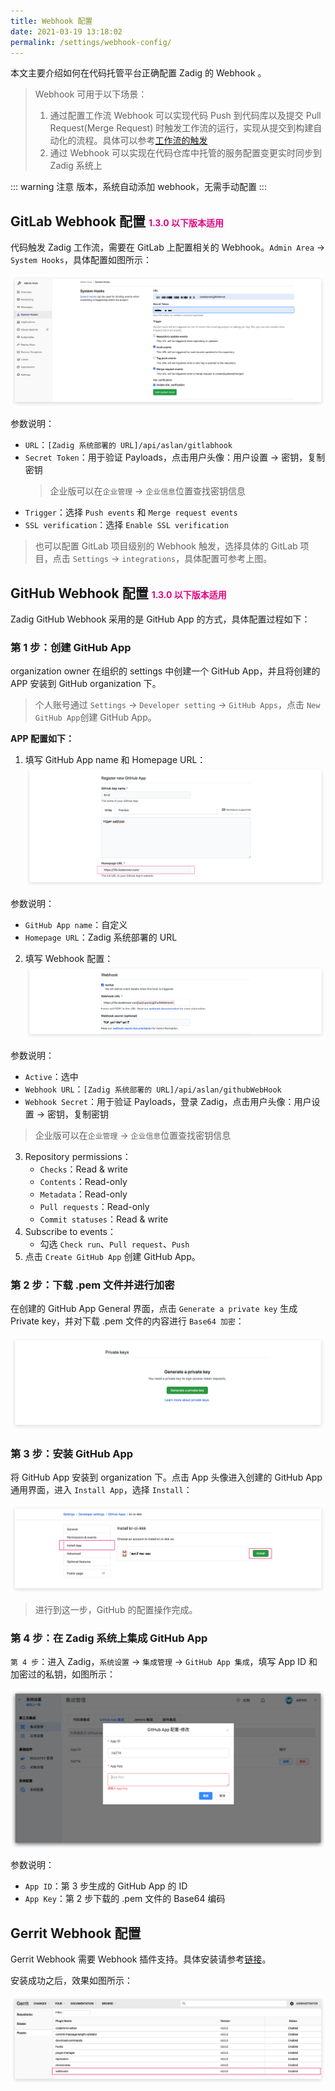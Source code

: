 ```yaml
---
title: Webhook 配置
date: 2021-03-19 13:18:02
permalink: /settings/webhook-config/
---
```


本文主要介绍如何在代码托管平台正确配置 Zadig 的 Webhook 。
> Webhook 可用于以下场景：<br>
> 1. 通过配置工作流 Webhook 可以实现代码 Push 到代码库以及提交 Pull Request(Merge Request) 时触发工作流的运行，实现从提交到构建自动化的流程。具体可以参考[工作流的触发](/workflow/trigger/)<br>
> 2. 通过 Webhook 可以实现在代码仓库中托管的服务配置变更实时同步到 Zadig 系统上

::: warning 注意
<Badge text="v1.3.0 及以上"/> 版本，系统自动添加 webhook，无需手动配置
:::

## GitLab Webhook 配置 <span style="font-size:14px;color:#e20382;">1.3.0 以下版本适用</span>

代码触发 Zadig 工作流，需要在 GitLab 上配置相关的 Webhook。`Admin Area` -> `System Hooks`，具体配置如图所示：

![GitLab Webhook 配置](./_images/gitlab_webhook.png)

参数说明：
- `URL`：`[Zadig 系统部署的 URL]/api/aslan/gitlabhook`
- `Secret Token`：用于验证 Payloads，点击用户头像：用户设置 -> 密钥，复制密钥
    > 企业版可以在`企业管理` -> `企业信息`位置查找密钥信息
- `Trigger`：选择 `Push events` 和 `Merge request events`
- `SSL verification`：选择 `Enable SSL verification`

> 也可以配置 GitLab 项目级别的 Webhook 触发，选择具体的 GitLab 项目，点击 `Settings` -> `integrations`，具体配置可参考上图。


## GitHub Webhook 配置 <span style="font-size:14px;color:#e20382;">1.3.0 以下版本适用</span>

Zadig GitHub Webhook 采用的是 GitHub App 的方式，具体配置过程如下：

### 第 1 步：创建 GitHub App
organization owner 在组织的 settings 中创建一个 GitHub App，并且将创建的 APP 安装到 GitHub organization 下。
> 个人账号通过 `Settings` -> `Developer setting` -> `GitHub Apps`，点击 `New GitHub App`创建 GitHub App。

<strong>APP 配置如下：</strong>
1. 填写 GitHub App name 和 Homepage URL：
  ![GitHub App name](./_images/github-app-home-url.png)

参数说明：
- `GitHub App name`：自定义
- `Homepage URL`：Zadig 系统部署的 URL

2. 填写 Webhook 配置：
  ![GitHub Webhook](./_images/github-app-webhook.png)

参数说明：
- `Active`：选中
- `Webhook URL`：`[Zadig 系统部署的 URL]/api/aslan/githubWebHook`
- `Webhook Secret`：用于验证 Payloads，登录 Zadig，点击用户头像：用户设置 -> 密钥，复制密钥
> 企业版可以在`企业管理` -> `企业信息`位置查找密钥信息

3. Repository permissions：
    * `Checks`：Read & write
    * `Contents`：Read-only
    * `Metadata`：Read-only
    * `Pull requests`：Read-only
    * `Commit statuses`：Read & write
4. Subscribe to events：
    * 勾选 `Check run`、`Pull request`、`Push`
5. 点击 `Create GitHub App` 创建 GitHub App。

### 第 2 步：下载 .pem 文件并进行加密
在创建的 GitHub App General 界面，点击 `Generate a private key` 生成 Private key，并对下载 .pem 文件的内容进行 `Base64 加密`：

![GitHub生成私钥](./_images/github-app-private-key.png)

### 第 3 步：安装 GitHub App
将 GitHub App 安装到 organization 下。点击 App 头像进入创建的 GitHub App 通用界面，进入 `Install App`，选择 `Install`：

![github app install](./_images/github-app-install.png)

> 进行到这一步，GitHub 的配置操作完成。

### 第 4 步：在 Zadig 系统上集成 GitHub App
`第 4 步`：进入 Zadig，`系统设置` -> `集成管理` -> `GitHub App 集成`，填写 App ID 和加密过的私钥，如图所示：

![GitHub app config](./_images/github-app-config.png)

参数说明：
- `App ID`：第 3 步生成的 GitHub App 的 ID
- `App Key`：第 2 步下载的 .pem 文件的 Base64 编码

## Gerrit Webhook 配置

Gerrit Webhook 需要 Webhook 插件支持。具体安装请参考[链接](https://gerrit-review.googlesource.com/Documentation/config-plugins.html#installation)。

安装成功之后，效果如图所示：

![workflow](./_images/gerrit_webhook_plugin.png)